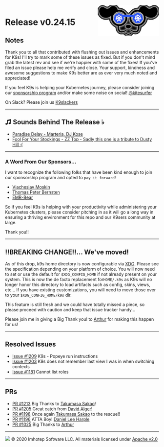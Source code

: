 <img src="https://raw.githubusercontent.com/derailed/k9s/master/assets/k9s_small.png" align="right" width="200" height="auto"/>

# Release v0.24.15

## Notes

Thank you to all that contributed with flushing out issues and enhancements for K9s! I'll try to mark some of these issues as fixed. But if you don't mind grab the latest rev and see if we're happier with some of the fixes! If you've filed an issue please help me verify and close. Your support, kindness and awesome suggestions to make K9s better are as ever very much noted and appreciated!

If you feel K9s is helping your Kubernetes journey, please consider joining our [sponsorship program](https://github.com/sponsors/derailed) and/or make some noise on social! [@kitesurfer](https://twitter.com/kitesurfer)

On Slack? Please join us [K9slackers](https://join.slack.com/t/k9sers/shared_invite/enQtOTA5MDEyNzI5MTU0LWQ1ZGI3MzliYzZhZWEyNzYxYzA3NjE0YTk1YmFmNzViZjIyNzhkZGI0MmJjYzhlNjdlMGJhYzE2ZGU1NjkyNTM)

---

## ♫ Sounds Behind The Release ♭

* [Paradise Delay - Marteria, DJ Kose](https://www.youtube.com/watch?v=eM-xTN8ggOs)
* [Fool For Your Stockings - ZZ Top - Sadly this one is a tribute to Dusty Hill ;(](https://www.youtube.com/watch?v=UExKTZ3veB8)

---

### A Word From Our Sponsors...

I want to recognize the following folks that have been kind enough to join our sponsorship program and opted to `pay it forward`!

* [Viacheslav Moskin](https://github.com/viacheslavmoskin)
* [Thomas Peter Bernsten](https://github.com/tpberntsen)
* [EMR-Bear](https://github.com/emrbear)

So if you feel K9s is helping with your productivity while administering your Kubernetes clusters, please consider pitching in as it will go a long way in ensuring a thriving environment for this repo and our K9sers community at large.

Thank you!!

---

## !!BREAKING CHANGE!!... We've moved!

As of this drop, k9s home directory is now configurable via [XDG](https://specifications.freedesktop.org/basedir-spec/basedir-spec-latest.html). Please see the specification depending on your platform of choice. You will now need to set or use the default for `$XDG_CONFIG_HOME` if not already present on your system. This is now the de facto replacement for`HOME/.k9s` as K9s will no longer honor this directory to load artifacts such as config, skins, views, etc... If you have existing customizations, you will need to move those over to your `$XDG_CONFIG_HOME/k9s` dir.

This feature is still fresh and we could have totally missed a piece, so please proceed with caution and keep that issue tracker handy...

Please join me in giving a Big Thank you! to [Arthur](https://github.com/pysen) for making this happen for us!

---

## Resolved Issues

* [Issue #1209](https://github.com/zloom/k9s/issues/1209) K9s - Popeye run instructions
* [Issue #1203](https://github.com/zloom/k9s/issues/1203) K9s does not remember last view I was in when switching contexts
* [Issue #1181](https://github.com/zloom/k9s/issues/1181) Cannot list roles

---

## PRs

* [PR #1213](https://github.com/zloom/k9s/pull/1213) Big Thanks to [Takumasa Sakao](https://github.com/sachaos)!
* [PR #1205](https://github.com/zloom/k9s/pull/1205) Great catch from [David Alger](https://github.com/davidalger)!
* [PR #1198](https://github.com/zloom/k9s/pull/1198) Once again [Takumasa Sakao](https://github.com/sachaos) to the rescue!!
* [PR #1196](https://github.com/zloom/k9s/pull/1196) ATTA Boy! [Daniel Lee Harple](https://github.com/dlh)
* [PR #1025](https://github.com/zloom/k9s/pull/1025) Big Thanks to [Arthur](https://github.com/pysen)

---

<img src="https://raw.githubusercontent.com/derailed/k9s/master/assets/imhotep_logo.png" width="32" height="auto"/> © 2020 Imhotep Software LLC. All materials licensed under [Apache v2.0](http://www.apache.org/licenses/LICENSE-2.0)

